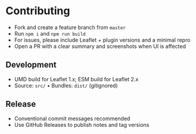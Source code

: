 # Contributing

- Fork and create a feature branch from `master`
- Run `npm i` and `npm run build`
- For issues, please include Leaflet + plugin versions and a minimal repro
- Open a PR with a clear summary and screenshots when UI is affected

## Development
- UMD build for Leaflet 1.x; ESM build for Leaflet 2.x
- Source: `src/`  •  Bundles: `dist/` (gitignored)

## Release
- Conventional commit messages recommended
- Use GitHub Releases to publish notes and tag versions